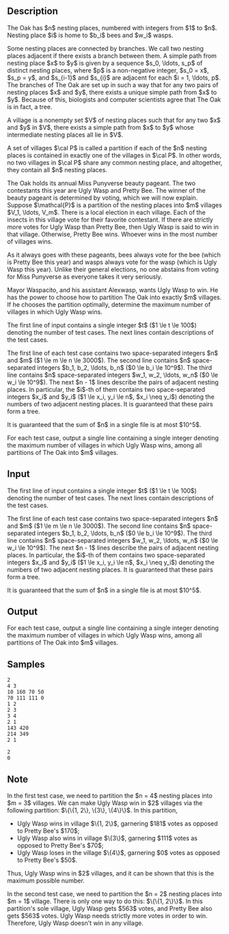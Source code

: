 ## Description

<div><p>The Oak has $n$ nesting places, numbered with integers from $1$ to $n$. Nesting place $i$ is home to $b_i$ bees and $w_i$ wasps.</p><p>Some nesting places are connected by branches. We call two nesting places <span class="tex-font-style-underline">adjacent</span> if there exists a branch between them. A <span class="tex-font-style-underline">simple path</span> from nesting place $x$ to $y$ is given by a sequence $s_0, \ldots, s_p$ of distinct nesting places, where $p$ is a non-negative integer, $s_0 = x$, $s_p = y$, and $s_{i-1}$ and $s_{i}$ are adjacent for each $i = 1, \ldots, p$. The branches of The Oak are set up in such a way that for any two pairs of nesting places $x$ and $y$, there exists a unique simple path from $x$ to $y$. Because of this, biologists and computer scientists agree that The Oak is in fact, a tree.</p><p>A <span class="tex-font-style-underline">village</span> is a <span class="tex-font-style-underline">nonempty</span> set $V$ of nesting places such that for any two $x$ and $y$ in $V$, there exists a simple path from $x$ to $y$ whose intermediate nesting places all lie in $V$. </p><p>A set of villages $\cal P$ is called a <span class="tex-font-style-underline">partition</span> if each of the $n$ nesting places is contained in exactly one of the villages in $\cal P$. In other words, no two villages in $\cal P$ share any common nesting place, and altogether, they contain all $n$ nesting places.</p><p>The Oak holds its annual Miss Punyverse beauty pageant. The two contestants this year are Ugly Wasp and Pretty Bee. The winner of the beauty pageant is determined by voting, which we will now explain. Suppose $\mathcal{P}$ is a partition of the nesting places into $m$ villages $V_1, \ldots, V_m$. There is a local election in each village. Each of the insects in this village vote for their favorite contestant. If there are <span class="tex-font-style-bf">strictly</span> more votes for Ugly Wasp than Pretty Bee, then Ugly Wasp is said to <span class="tex-font-style-it">win</span> in that village. Otherwise, Pretty Bee <span class="tex-font-style-it">wins</span>. Whoever wins in the most number of villages wins.</p><p>As it always goes with these pageants, bees always vote for the bee (which is Pretty Bee this year) and wasps always vote for the wasp (which is Ugly Wasp this year). Unlike their general elections, no one abstains from voting for Miss Punyverse as everyone takes it very seriously.</p><p>Mayor Waspacito, and his assistant Alexwasp, wants Ugly Wasp to win. He has the power to choose how to partition The Oak into exactly $m$ villages. If he chooses the partition optimally, determine the maximum number of villages in which Ugly Wasp wins.</p></div><div class="input-specification"><p>The first line of input contains a single integer $t$ ($1 \le t \le 100$) denoting the number of test cases. The next lines contain descriptions of the test cases. </p><p>The first line of each test case contains two space-separated integers $n$ and $m$ ($1 \le m \le n \le 3000$). The second line contains $n$ space-separated integers $b_1, b_2, \ldots, b_n$ ($0 \le b_i \le 10^9$). The third line contains $n$ space-separated integers $w_1, w_2, \ldots, w_n$ ($0 \le w_i \le 10^9$). The next $n - 1$ lines describe the pairs of adjacent nesting places. In particular, the $i$-th of them contains two space-separated integers $x_i$ and $y_i$ ($1 \le x_i, y_i \le n$, $x_i \neq y_i$) denoting the numbers of two adjacent nesting places. It is guaranteed that these pairs form a tree.</p><p>It is guaranteed that the sum of $n$ in a single file is at most $10^5$.</p></div><div class="output-specification"><p>For each test case, output a single line containing a single integer denoting the maximum number of villages in which Ugly Wasp wins, among all partitions of The Oak into $m$ villages.</p></div>

## Input

<p>The first line of input contains a single integer $t$ ($1 \le t \le 100$) denoting the number of test cases. The next lines contain descriptions of the test cases. </p><p>The first line of each test case contains two space-separated integers $n$ and $m$ ($1 \le m \le n \le 3000$). The second line contains $n$ space-separated integers $b_1, b_2, \ldots, b_n$ ($0 \le b_i \le 10^9$). The third line contains $n$ space-separated integers $w_1, w_2, \ldots, w_n$ ($0 \le w_i \le 10^9$). The next $n - 1$ lines describe the pairs of adjacent nesting places. In particular, the $i$-th of them contains two space-separated integers $x_i$ and $y_i$ ($1 \le x_i, y_i \le n$, $x_i \neq y_i$) denoting the numbers of two adjacent nesting places. It is guaranteed that these pairs form a tree.</p><p>It is guaranteed that the sum of $n$ in a single file is at most $10^5$.</p>

## Output

<p>For each test case, output a single line containing a single integer denoting the maximum number of villages in which Ugly Wasp wins, among all partitions of The Oak into $m$ villages.</p>

## Samples

```input1
2
4 3
10 160 70 50
70 111 111 0
1 2
2 3
3 4
2 1
143 420
214 349
2 1
```

```output1
2
0
```




## Note

<p>In the first test case, we need to partition the $n = 4$ nesting places into $m = 3$ villages. We can make Ugly Wasp win in $2$ villages via the following partition: $\{\{1, 2\}, \{3\}, \{4\}\}$. In this partition,</p><ul> <li> Ugly Wasp wins in village $\{1, 2\}$, garnering $181$ votes as opposed to Pretty Bee's $170$; </li><li> Ugly Wasp also wins in village $\{3\}$, garnering $111$ votes as opposed to Pretty Bee's $70$; </li><li> Ugly Wasp loses in the village $\{4\}$, garnering $0$ votes as opposed to Pretty Bee's $50$. </li></ul><p>Thus, Ugly Wasp wins in $2$ villages, and it can be shown that this is the maximum possible number.</p><p>In the second test case, we need to partition the $n = 2$ nesting places into $m = 1$ village. There is only one way to do this: $\{\{1, 2\}\}$. In this partition's sole village, Ugly Wasp gets $563$ votes, and Pretty Bee also gets $563$ votes. Ugly Wasp needs strictly more votes in order to win. Therefore, Ugly Wasp doesn't win in any village.</p>
